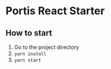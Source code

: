 # Portis React Starter

## How to start

1. Go to the project directory
2. `yarn install`
3. `yarn start`
